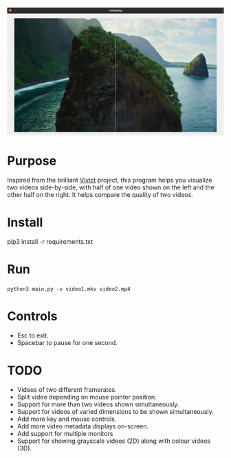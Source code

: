 ![Alt text](gallery/verticalSplit.png?raw=true "Compare videos for quality")
  
# Purpose
Inspired from the brilliant [Vivict](https://github.com/vivictorg/vivict) project, this program helps you visualize two videos side-by-side, with half of one video shown on the left and the other half on the right. It helps compare the quality of two videos. 
  
# Install
pip3 install -r requirements.txt
  
# Run
`python3 main.py -v video1.mkv video2.mp4`  
  
# Controls
* Esc to exit.
* Spacebar to pause for one second.
  
# TODO
* Videos of two different framerates.
* Split video depending on mouse pointer position.
* Support for more than two videos shown simultaneously. 
* Support for videos of varied dimensions to be shown simultaneously.
* Add more key and mouse controls.
* Add more video metadata displays on-screen.
* Add support for multiple monitors
* Support for showing grayscale videos (2D) along with colour videos (3D).